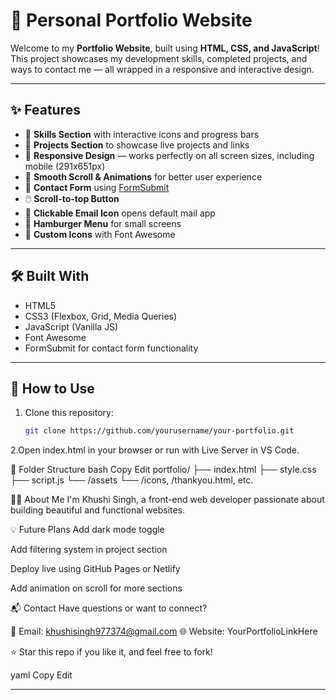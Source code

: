 # 💼 Personal Portfolio Website

Welcome to my **Portfolio Website**, built using **HTML, CSS, and JavaScript**!  
This project showcases my development skills, completed projects, and ways to contact me — all wrapped in a responsive and interactive design.

---

## ✨ Features

- 🧠 **Skills Section** with interactive icons and progress bars  
- 📂 **Projects Section** to showcase live projects and links  
- 📱 **Responsive Design** — works perfectly on all screen sizes, including mobile (291x651px)  
- 🔄 **Smooth Scroll & Animations** for better user experience  
- 📧 **Contact Form** using [FormSubmit](https://formsubmit.co)  
- 🖱️ **Scroll-to-top Button**  
- 💌 **Clickable Email Icon** opens default mail app  
- 🍔 **Hamburger Menu** for small screens  
- 🎨 **Custom Icons** with Font Awesome

---

## 🛠️ Built With

- HTML5  
- CSS3 (Flexbox, Grid, Media Queries)  
- JavaScript (Vanilla JS)  
- Font Awesome  
- FormSubmit for contact form functionality

---

## 🧭 How to Use

1. Clone this repository:
   ```bash
   git clone https://github.com/yourusername/your-portfolio.git
2.Open index.html in your browser or run with Live Server in VS Code.


📁 Folder Structure
bash
Copy
Edit
portfolio/
├── index.html
├── style.css
├── script.js
└── /assets
    └── /icons, /thankyou.html, etc.

🙋‍♀️ About Me
I'm Khushi Singh, a front-end web developer passionate about building beautiful and functional websites.

💡 Future Plans
Add dark mode toggle

Add filtering system in project section

Deploy live using GitHub Pages or Netlify

Add animation on scroll for more sections

📬 Contact
Have questions or want to connect?

📧 Email: khushisingh977374@gmail.com
🌐 Website: YourPortfolioLinkHere

⭐ Star this repo if you like it, and feel free to fork!

yaml
Copy
Edit

---
